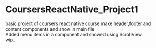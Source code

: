 # CoursersReactNative_Project1
basic project of coursers react native course
make header,footer and content components and show in main file
<br/>
Added menu items in a component and showed using ScrollView.<br/>
wip...
